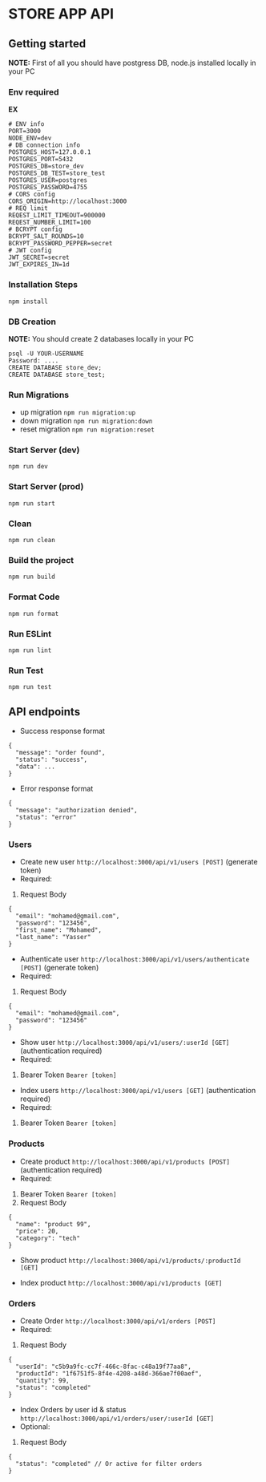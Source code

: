 # STORE APP API
## Getting started
**NOTE:** First of all you should have postgress DB, node.js installed locally in your PC

### Env required
**EX**
```
# ENV info
PORT=3000
NODE_ENV=dev
# DB connection info
POSTGRES_HOST=127.0.0.1
POSTGRES_PORT=5432
POSTGRES_DB=store_dev
POSTGRES_DB_TEST=store_test
POSTGRES_USER=postgres
POSTGRES_PASSWORD=4755
# CORS config
CORS_ORIGIN=http://localhost:3000
# REQ limit
REQEST_LIMIT_TIMEOUT=900000
REQEST_NUMBER_LIMIT=100
# BCRYPT config
BCRYPT_SALT_ROUNDS=10
BCRYPT_PASSWORD_PEPPER=secret
# JWT config
JWT_SECRET=secret
JWT_EXPIRES_IN=1d
```

### Installation Steps
`npm install`

### DB Creation
**NOTE:** You should create 2 databases locally in your PC
```
psql -U YOUR-USERNAME
Password: ....
CREATE DATABASE store_dev;
CREATE DATABASE store_test;
```
### Run Migrations
* up migration
`npm run migration:up`
* down migration
`npm run migration:down`
* reset migration
`npm run migration:reset`

### Start Server (dev)
`npm run dev`

### Start Server (prod)
`npm run start`

### Clean
`npm run clean`

### Build the project
`npm run build`

### Format Code
`npm run format`

### Run ESLint
`npm run lint`

### Run Test
`npm run test`

## API endpoints
* Success response format
```
{
  "message": "order found",
  "status": "success",
  "data": ...
}
```
* Error response format
```
{
  "message": "authorization denied",
  "status": "error"
}
```
### Users
* Create new user `http://localhost:3000/api/v1/users [POST]` (generate token)
* Required:
1. Request Body
```
{
  "email": "mohamed@gmail.com",
  "password": "123456",
  "first_name": "Mohamed",
  "last_name": "Yasser"
}
```

* Authenticate user `http://localhost:3000/api/v1/users/authenticate [POST]` (generate token)
* Required:
1. Request Body
```
{
  "email": "mohamed@gmail.com",
  "password": "123456"
}
```

* Show user `http://localhost:3000/api/v1/users/:userId [GET]` (authentication required)
* Required:
1. Bearer Token `Bearer [token]`

* Index users `http://localhost:3000/api/v1/users [GET]` (authentication required)
* Required:
1. Bearer Token `Bearer [token]`

### Products
* Create product `http://localhost:3000/api/v1/products [POST]` (authentication required)
* Required:
1. Bearer Token `Bearer [token]`
2. Request Body
```
{
  "name": "product 99",
  "price": 20,
  "category": "tech"
}
```

* Show product `http://localhost:3000/api/v1/products/:productId [GET]`

* Index product `http://localhost:3000/api/v1/products [GET]`

### Orders
* Create Order `http://localhost:3000/api/v1/orders [POST]`
* Required:
1. Request Body
```
{
  "userId": "c5b9a9fc-cc7f-466c-8fac-c48a19f77aa8",
  "productId": "1f6751f5-8f4e-4208-a48d-366ae7f00aef",
  "quantity": 99,
  "status": "completed"
}
```

* Index Orders by user id & status `http://localhost:3000/api/v1/orders/user/:userId [GET]`
* Optional:
1. Request Body
```
{
  "status": "completed" // Or active for filter orders
}
```


